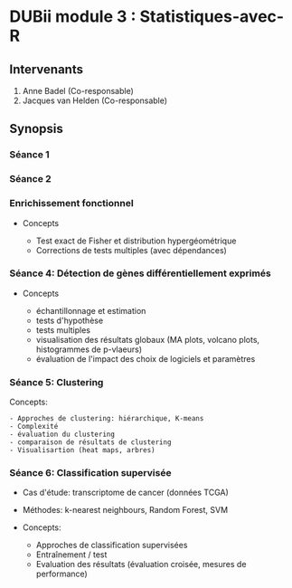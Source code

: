 
# DUBii module 3 : Statistiques-avec-R

## Intervenants

1. Anne Badel (Co-responsable)
2. Jacques van Helden (Co-responsable)

## Synopsis

### Séance 1

### Séance 2

### Enrichissement fonctionnel

- Concepts

    - Test exact de Fisher et distribution hypergéométrique 
    - Corrections de tests multiples (avec dépendances)

### Séance 4: Détection de gènes différentiellement exprimés

- Concepts

    - échantillonnage et estimation
    - tests d'hypothèse
    - tests multiples
    - visualisation des résultats globaux  (MA plots, volcano plots, histogrammes de p-vlaeurs)
    - évaluation de l'impact des choix de logiciels et paramètres 

### Séance 5: Clustering

Concepts:

    - Approches de clustering: hiérarchique, K-means
    - Complexité
    - évaluation du clustering
    - comparaison de résultats de clustering
    - Visualisartion (heat maps, arbres)

### Séance 6: Classification supervisée

- Cas d'étude: transcriptome de cancer (données TCGA)
- Méthodes: k-nearest neighbours, Random Forest, SVM
- Concepts:

    - Approches de classification supervisées
    - Entraînement / test
    - Evaluation des résultats (évaluation croisée, mesures de performance)
    
    

